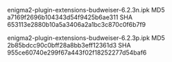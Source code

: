 enigma2-plugin-extensions-budweiser-6.2.3n.ipk
MD5 a7169f2696b104343d54f9425b6ae311
SHA 653113e2880b10a5a3406a2a1bc3c870c0f6b7f9

enigma2-plugin-extensions-budweiser-6.2.3p.ipk
MD5 2b85bdcc90c0bff28a8bb3eff12361d3
SHA 955ce60740e299f67a443f02f18252277d54baf6

